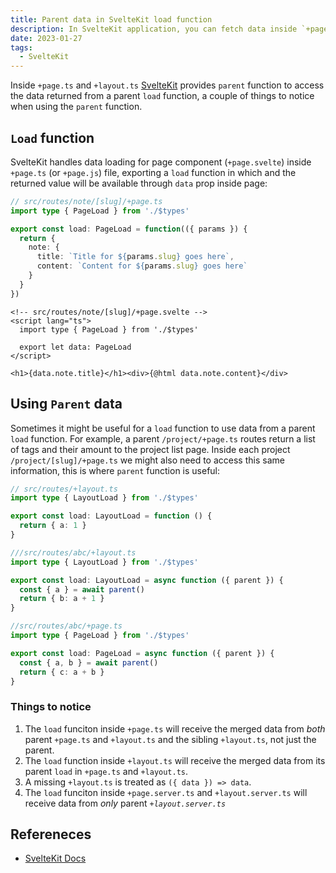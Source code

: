 ```yaml
---
title: Parent data in SvelteKit load function
description: In SvelteKit application, you can fetch data inside `+page.js` file, and you can also obtain parent data inside the load function.
date: 2023-01-27
tags:
  - SvelteKit
---
```


Inside `+page.ts` and `+layout.ts` [SvelteKit](https://kit.svelte.dev) provides `parent` function to access the data returned from a parent `load` function, a couple of things to notice when using the `parent` function.

## `Load` function

SvelteKit handles data loading for page component (`+page.svelte`) inside `+page.ts` (or `+page.js`) file, exporting a `load` function in which and the returned value will be available through `data` prop inside page:

```ts
// src/routes/note/[slug]/+page.ts
import type { PageLoad } from './$types'

export const load: PageLoad = function(({ params }) {
  return {
    note: {
      title: `Title for ${params.slug} goes here`,
      content: `Content for ${params.slug} goes here`
    }
  }
})
```

```svelte
<!-- src/routes/note/[slug]/+page.svelte -->
<script lang="ts">
  import type { PageLoad } from './$types'

  export let data: PageLoad
</script>

<h1>{data.note.title}</h1><div>{@html data.note.content}</div>
```

## Using `Parent` data

Sometimes it might be useful for a `load` function to use data from a parent `load` function. For example, a parent `/project/+page.ts` routes return a list of tags and their amount to the project list page. Inside each project `/project/[slug]/+page.ts` we might also need to access this same information, this is where `parent` function is useful:

```ts
// src/routes/+layout.ts
import type { LayoutLoad } from './$types'

export const load: LayoutLoad = function () {
  return { a: 1 }
}
```

```ts
///src/routes/abc/+layout.ts
import type { LayoutLoad } from './$types'

export const load: LayoutLoad = async function ({ parent }) {
  const { a } = await parent()
  return { b: a + 1 }
}
```

```ts
//src/routes/abc/+page.ts
import type { PageLoad } from './$types'

export const load: PageLoad = async function ({ parent }) {
  const { a, b } = await parent()
  return { c: a + b }
}
```

### Things to notice

1. The `load` funciton inside `+page.ts` will receive the merged data from _both_ parent `+page.ts` and `+layout.ts` and the sibling `+layout.ts`, not just the parent.
2. The `load` function inside `+layout.ts` will receive the merged data from its parent `load` in `+page.ts` and `+layout.ts`.
3. A missing `+layout.ts` is treated as `({ data }) => data`.
4. The `load` funciton inside `+page.server.ts` and `+layout.server.ts` will receive data from _only_ parent _`+layout.server.ts`_

## Refereneces

- [SvelteKit Docs](https://kit.svelte.dev/docs/load#using-parent-data)

